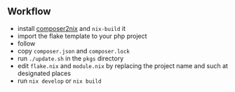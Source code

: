 ## Workflow

- install [composer2nix](https://github.com/svanderburg/composer2nix) and `nix-build` it
- import the flake template to your php project
- follow
- copy `composer.json` and `composer.lock`
- run `./update.sh` in the `pkgs` directory
- edit `flake.nix` and `module.nix` by replacing the project name and such at designated places
- run `nix develop` or `nix build`